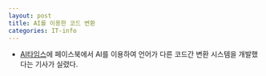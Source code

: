 ```yaml
---
layout: post
title: AI를 이용한 코드 변환
categories: IT-info
---
```

[news_image]: /assets/Facebook-codeTR.JPG "news"
- [AI타임스](http://www.aitimes.com/news/articleView.html?idxno=129281)에 페이스북에서 AI를 이용하여 언어가 다른 코드간 변환 시스템을 개발했다는 기사가 실렸다.
